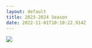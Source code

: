 ```yaml
---
layout: default
title: 2023-2024 Season
date: 2022-11-01T10:10:22.914Z
---
```

![](/images/uploads/tables231031.jpg)